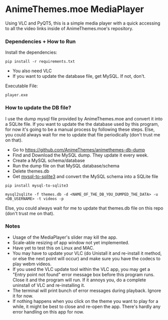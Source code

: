 # AnimeThemes.moe MediaPlayer

Using VLC and PyQT5, this is a simple media player with a quick accessing to all the video links 
inside of AnimeThemes.moe's repository.

### Dependencies + How to Run

Install the dependencies:

`pip install -r requirements.txt`

- You also need VLC
- If you want to update the database file, get MySQL. If not, don't.

Executable File:

`player.exe`


### How to update the DB file?

I use the dump mysql file provided by AnimeThemes.moe and convert it into a SQLite file.
If you want to update the the database used by this program, for now it's going to be a manual process
 by following these steps. Else, you could always wait for me to update that file periodically
 (don't trust me on that).

- Go to https://github.com/AnimeThemes/animethemes-db-dump
- Find and Download the MySQL dump. They update it every week.
- Create a MySQL schema/database
- Run the dump file on that MySQL database/schema
- Delete themes.db
- Get <a href="https://pypi.org/project/mysql-to-sqlite3/">mysql-to-sqlite3</a> and convert the MySQL schema into a SQLite file
   
`pip install mysql-to-sqlite3`
   
`mysql2sqlite -f themes.db -d <NAME_OF_THE_DB_YOU_DUMPED_THE_DATA> -u <DB_USERNAME> -t videos -p`

Else, you could always wait for me to update that themes.db file on this repo (don't trust me on that).

### Notes

- Usage of the MediaPlayer's slider may kill the app.
- Scale-able resizing of app window not yet implemented.
- Have yet to test this on Linux and MAC.
- You may have to update your VLC (do Unistall it and re-install it method, or else the next point will occur) 
and make sure you have the codecs to play webm videos.
- If you used the VLC update tool within the VLC app, you may get a "Entry point not found" error message box 
before this program runs. Close it and the program will run. If it annoys you, do a complete uninstall of VLC 
and re-installing it.
- The terminal will print bunch of error messages during playback. Ignore it for now.
- If nothing happens when you click on the theme you want to play for a while, it might be best to close 
and re-open the app. There's hardly any error handling on this app for now.